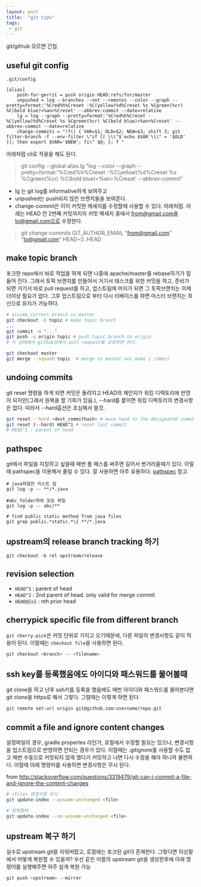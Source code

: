 ```yaml
---
layout: post
title:  "git tips"
tags:
 - git
---
```


git/github 모르면 간첩.

## useful git config

`.git/config`
```
[alias]
    push-for-gerrit = push origin HEAD:refs/for/master
    unpushed = log --branches --not --remotes --color --graph --pretty=format:'%Cred%h%Creset -%C(yellow)%d%Creset %s %Cgreen(%cr) %C(bold blue)<%an>%Creset' --abbrev-commit --date=relative
    lg = log --graph --pretty=format:'%Cred%h%Creset -%C(yellow)%d%Creset %s %Cgreen(%cr) %C(bold blue)<%an>%Creset' --abbrev-commit --date=relative
    change-commits = "!f() { VAR=$1; OLD=$2; NEW=$3; shift 3; git filter-branch -f --env-filter \"if [[ \\\"$`echo $VAR`\\\" = '$OLD' ]]; then export $VAR='$NEW'; fi\" $@; }; f "
```
 아래처럼 cli로 적용을 해도 된다.
 > git config --global alias.lg "log --color --graph --pretty=format:'%Cred%h%Creset -%C(yellow)%d%Creset %s %Cgreen(%cr) %C(bold blue)<%an>%Creset' --abbrev-commit"
  

 - lg 는 git log를 informative하게 보여주고
 - unpushed는 push되지 않은 브랜치들을 보여준다.
 - change-commit은 이미 커밋한 메세지를 수정할때 사용할 수 있다. 아래처럼. 아래는 HEAD 전 2번째 커밋까지의 커밋 메세지 중에서 from@gmail.com을 to@gmail.com으로 수정한다.

 > git change-commits GIT_AUTHOR_EMAIL "from@gmail.com" "to@gmail.com" HEAD~2..HEAD

## make topic branch

포크한 repo에서 바로 작업을 하게 되면 나중에 apache/master를 rebase하기가 힘들어 진다. 그래서 토픽 브랜치를 만들어서 거기서 태스크를 위한 커밋을 하고, 준비가 되면 거기서 바로 pull request를 하고, 업스트림에 머지가 되면 그 토픽브랜치는 이제 더이상 필요가 없다. 그후 업스트림으로 부터 다시 리베이스를 하면 마스터 브랜치는 최신으로 유지가 가능하다.


```bash
# assume current branch is master
git checkout -b topic # make topic branch
...
git commit -m "..."
git push -u origin topic # push topic branch to origin
# 이 상태에서 github상에서 pull request를 요청하면 된다.

git checkout master
git merge --squash topic  # merge to master ans make 1 commit
```

## undoing commits

git reset 명령을 하게 되면 커밋은 돌려지고 HEAD의 체인지가 워킹 디렉토리에 반영이 되지만(그래서 원복을 할 기회가 있음.), --hard를 붙이면 워킹 디렉토리의 변경사항은 없다. 따라서 --hard옵션은 조심해서 쓸것.

```bash
git reset --hard <dest_commithash> # move head to the designated commit
git reset (--hard) HEAD^1 # reset last commit
# HEAD^1 : parent of head
```

## pathspec

git에서 파일을 지칭하고 싶을때 매번 풀 패스를 써주면 길어서 번거러울때가 있다. 이럴때 pathspec을 이용해서 줄일 수 있다. 잘 사용하면 아주 유용하다. [pathspec](https://git-scm.com/docs/gitglossary.html#gitglossary-aiddefpathspecapathspec) 참고.

```
# java파일만 리스트 업
git log -p -- **/*.java

#abc folder하위 모든 파일
git log -p -- abc/**

# find public static method from java files
git grep public.*static.*\{ **/*.java

```

## upstream의 release branch tracking 하기

```
git checkout -b rel upstream/release
```

## revision selection

- `HEAD^1` : parent of head
- `HEAD^2` : 2nd parent of head. only valid for merge commit
- `HEAD@{n}` : nth prior head

## cherrypick specific file from different branch

`git cherry-pick`은 커밋 단위로 가지고 오기때문에, 다른 파일의 변경사항도 같이 적용이 된다. 이럴때는 `checkout file`을 사용하면 된다.


```bash
git checkout <branch> -- <filename>
```

## ssh key를 등록했음에도 아이디와 패스워드를 물어볼때
git clone을 하고 난후 ssh키를 등록을 했음에도 매번 아이디와 패스워드를 물어본다면 git clone을 https로 해서 그렇다. 그럴때는 이렇게 하면 된다.

```bash
git remote set-url origin git@github.com:username/repo.git
```

## commit a file and ignore content changes

설정파일의 경우, gradle.propertes 라던가, 로컬에서 수정할 필요는 있으나, 변경사항을 업스트림으로 반영하면 안되는 경우가 있다. 이럴때는 .gitignore를 사용할 수도 없고 매번 수동으로 커밋되지 않게 했다가 커밋하고 나면 다시 수정을 해야 하니까 불편하다. 이럴때 아래 명령어를 사용하면 변경사항은 무시 된다.

from http://stackoverflow.com/questions/3319479/git-can-i-commit-a-file-and-ignore-the-content-changes

```bash
# <file> 변경사항 무시
git update-index --assume-unchanged <file>

# 원복할때
git update-index --no-assume-unchanged <file>
```

## upstream 복구 하기

실수로 upstream git을 지워버렸고, 로컬에는 포크된 git이 존재한다. 그렇다면 이상황에서 어떻게 복원할 수 있을까?
우선 같은 이름의 upstream git을 생성한후에 아래 명령어를 실행해주면 아주 쉽게 복원 가능

```bash
git push <upstream> --mirror
```

